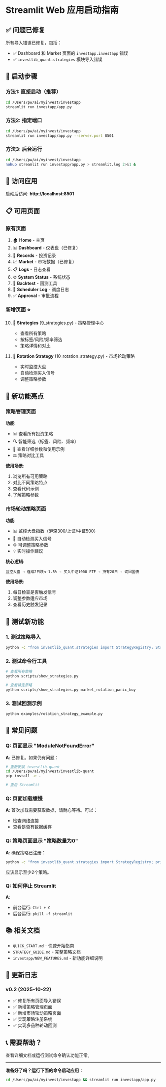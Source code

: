 # Streamlit Web 应用启动指南

## ✅ 问题已修复

所有导入错误已修复，包括：
- ✅ Dashboard 和 Market 页面的 `investapp.investapp` 错误
- ✅ `investlib_quant.strategies` 模块导入错误

## 🚀 启动步骤

### 方法1: 直接启动（推荐）

```bash
cd /Users/pw/ai/myinvest/investapp
streamlit run investapp/app.py
```

### 方法2: 指定端口

```bash
cd /Users/pw/ai/myinvest/investapp
streamlit run investapp/app.py --server.port 8501
```

### 方法3: 后台运行

```bash
cd /Users/pw/ai/myinvest/investapp
nohup streamlit run investapp/app.py > streamlit.log 2>&1 &
```

## 📱 访问应用

启动后访问: **http://localhost:8501**

## 📋 可用页面

### 原有页面
1. 🏠 **Home** - 主页
2. 📊 **Dashboard** - 仪表盘（已修复）
3. 📝 **Records** - 投资记录
4. 📈 **Market** - 市场数据（已修复）
5. 📋 **Logs** - 日志查看
6. ⚙️ **System Status** - 系统状态
7. 🔬 **Backtest** - 回测工具
8. 📅 **Scheduler Log** - 调度日志
9. ✅ **Approval** - 审批流程

### 新增页面 ⭐
10. **🎯 Strategies** (9_strategies.py) - 策略管理中心
    - 查看所有策略
    - 按标签/风险/频率筛选
    - 策略详情和对比

11. **🔄 Rotation Strategy** (10_rotation_strategy.py) - 市场轮动策略
    - 实时监控大盘
    - 自动检测买入信号
    - 调整策略参数

## 🎯 新功能亮点

### 策略管理页面

**功能**:
- 📊 查看所有投资策略
- 🔍 智能筛选（标签、风险、频率）
- 📖 查看详细参数和使用示例
- ⚖️ 策略对比工具

**使用场景**:
1. 浏览所有可用策略
2. 对比不同策略特点
3. 查看代码示例
4. 了解策略参数

### 市场轮动策略页面

**功能**:
- 📊 监控大盘指数（沪深300/上证/中证500）
- 🚨 自动检测买入信号
- ⚙️ 可调整策略参数
- 💡 实时操作建议

**核心逻辑**:
```
监控大盘 → 连续2日跌≤-1.5% → 买入中证1000 ETF → 持有20日 → 切回国债
```

**使用场景**:
1. 每日检查是否触发信号
2. 调整参数适应市场
3. 查看历史触发记录

## 🧪 测试新功能

### 1. 测试策略导入

```bash
python -c "from investlib_quant.strategies import StrategyRegistry; StrategyRegistry.print_summary()"
```

### 2. 测试命令行工具

```bash
# 查看所有策略
python scripts/show_strategies.py

# 查看特定策略
python scripts/show_strategies.py market_rotation_panic_buy
```

### 3. 测试回测示例

```bash
python examples/rotation_strategy_example.py
```

## 🐛 常见问题

### Q: 页面显示 "ModuleNotFoundError"

**A**: 已修复。如果仍有问题：
```bash
# 重新安装 investlib-quant
cd /Users/pw/ai/myinvest/investlib-quant
pip install -e .

# 重启 Streamlit
```

### Q: 页面加载缓慢

**A**: 首次加载需要获取数据，请耐心等待。可以：
- 检查网络连接
- 查看是否有数据缓存

### Q: 策略页面显示 "策略数量为0"

**A**: 确保策略已注册：
```bash
python -c "from investlib_quant.strategies import StrategyRegistry; print(len(StrategyRegistry.list_all()))"
```
应该显示至少2个策略。

### Q: 如何停止 Streamlit

**A**:
- 前台运行: `Ctrl + C`
- 后台运行: `pkill -f streamlit`

## 📚 相关文档

- `QUICK_START.md` - 快速开始指南
- `STRATEGY_GUIDE.md` - 完整策略文档
- `investapp/NEW_FEATURES.md` - 新功能详细说明

## 🔄 更新日志

### v0.2 (2025-10-22)
- ✅ 修复所有页面导入错误
- ✅ 新增策略管理页面
- ✅ 新增市场轮动策略页面
- ✅ 实现策略注册系统
- ✅ 实现多品种轮动回测

## 📞 需要帮助？

查看详细文档或运行测试命令确认功能正常。

---

**准备好了吗？运行下面的命令启动应用：**

```bash
cd /Users/pw/ai/myinvest/investapp && streamlit run investapp/app.py
```
